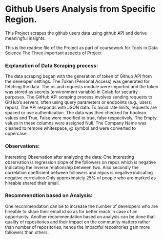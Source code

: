 # Github Users Analysis from Specific Region.
This Project scrapes the github users data using github API and derive meaningful insights. 

This is the readme file of the Project as part of coursework for Tools in Data Science The Three important aspects of Project

### Explanation of Data Scraping process: 
The data scraping began with the generation of token of Github API from the developer settings. The Token (Personal Access) was generated for fetching the data. The os and requests module were imported and the token was stored as secrets (environment variable) in Colab for security purposes. The GitHub API scraping process involves sending requests to GitHub’s servers, often using query parameters or endpoints (e.g., users, repos). The API responds with JSON data. To avoid rate limits, requests are spaced or use authentication. The data was then checked for boolean values and True, False were modified to true, false respectively. The Empty values in these columns were assigned Null. The Company Name was cleaned to remove whitespace, @ symbol and were converted to uppercase.
### Observations:
Interesting Observation after analyzing the data: One interesting observation is regression slope of the followers on repos which is negative indicating the inverse relationship between two. Also secondly the correlation coefficient between followers and repos is negative indicating negative correlation.Only approximately 25% of people who are marked as hireable shared their email.
### Recommendtion based on Analysis:
One recommendation can be to increase the number of developers who are hireable to share their email id so as for better reach in case of an opportunity. Another recommendation based on analysis can be done that quality of repositories and their impact on the community matters rather than number of repositories, hence the impactful repositories gain more followers than others.
